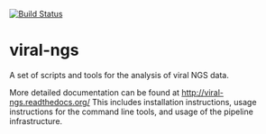 <!--
[![Docker Repository on Quay](https://quay.io/repository/broadinstitute/viral-ngs/status "Docker Repository on Quay")](https://quay.io/repository/broadinstitute/viral-ngs)
[![broad-viral-badge](https://img.shields.io/badge/install%20from-broad--viral-green.svg?style=flat-square)](https://anaconda.org/broad-viral/viral-ngs)
[![Coverage Status](https://coveralls.io/repos/broadinstitute/viral-ngs/badge.png)](https://coveralls.io/r/broadinstitute/viral-ngs)
[![Code Health](https://landscape.io/github/broadinstitute/viral-ngs/master/landscape.svg?style=flat)](https://landscape.io/github/broadinstitute/viral-ngs)
[![Documentation Status](https://readthedocs.org/projects/viral-ngs/badge/?version=latest)](http://viral-ngs.readthedocs.io/en/latest/?badge=latest)
[![DOI](https://zenodo.org/badge/DOI/10.5281/zenodo.252549.svg)](https://doi.org/10.5281/zenodo.252549)
-->
[![Build Status](https://travis-ci.com/broadinstitute/viral-pipelines.svg?branch=master)](https://travis-ci.com/broadinstitute/viral-pipelines)

viral-ngs
=========

A set of scripts and tools for the analysis of viral NGS data.


More detailed documentation can be found at http://viral-ngs.readthedocs.org/
This includes installation instructions,
usage instructions for the command line tools,
and usage of the pipeline infrastructure.
